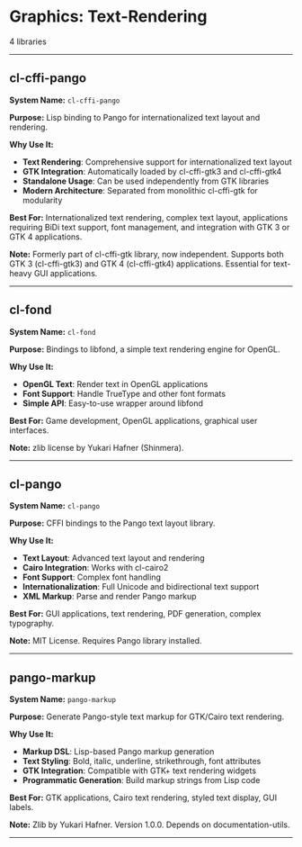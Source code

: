 # Graphics: Text-Rendering

4 libraries

---

## cl-cffi-pango

**System Name:** `cl-cffi-pango`

**Purpose:** Lisp binding to Pango for internationalized text layout and rendering.

**Why Use It:**
- **Text Rendering**: Comprehensive support for internationalized text layout
- **GTK Integration**: Automatically loaded by cl-cffi-gtk3 and cl-cffi-gtk4
- **Standalone Usage**: Can be used independently from GTK libraries
- **Modern Architecture**: Separated from monolithic cl-cffi-gtk for modularity

**Best For:** Internationalized text rendering, complex text layout, applications requiring BiDi text support, font management, and integration with GTK 3 or GTK 4 applications.

**Note:** Formerly part of cl-cffi-gtk library, now independent. Supports both GTK 3 (cl-cffi-gtk3) and GTK 4 (cl-cffi-gtk4) applications. Essential for text-heavy GUI applications.

---


## cl-fond

**System Name:** `cl-fond`

**Purpose:** Bindings to libfond, a simple text rendering engine for OpenGL.

**Why Use It:**
- **OpenGL Text**: Render text in OpenGL applications
- **Font Support**: Handle TrueType and other font formats
- **Simple API**: Easy-to-use wrapper around libfond

**Best For:** Game development, OpenGL applications, graphical user interfaces.

**Note:** zlib license by Yukari Hafner (Shinmera).

---


## cl-pango

**System Name:** `cl-pango`

**Purpose:** CFFI bindings to the Pango text layout library.

**Why Use It:**
- **Text Layout**: Advanced text layout and rendering
- **Cairo Integration**: Works with cl-cairo2
- **Font Support**: Complex font handling
- **Internationalization**: Full Unicode and bidirectional text support
- **XML Markup**: Parse and render Pango markup

**Best For:** GUI applications, text rendering, PDF generation, complex typography.

**Note:** MIT License. Requires Pango library installed.

---


## pango-markup

**System Name:** `pango-markup`

**Purpose:** Generate Pango-style text markup for GTK/Cairo text rendering.

**Why Use It:**
- **Markup DSL**: Lisp-based Pango markup generation
- **Text Styling**: Bold, italic, underline, strikethrough, font attributes
- **GTK Integration**: Compatible with GTK+ text rendering widgets
- **Programmatic Generation**: Build markup strings from Lisp code

**Best For:** GTK applications, Cairo text rendering, styled text display, GUI labels.

**Note:** Zlib by Yukari Hafner. Version 1.0.0. Depends on documentation-utils.

---


